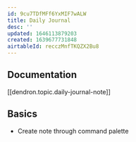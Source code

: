 ```yaml
---
id: 9cu7TDfMFf6YxMIF7wALW
title: Daily Journal
desc: ''
updated: 1646113879203
created: 1639677731848
airtableId: recczMnfTKQZX2Bu8
---
```

## Documentation 

[[dendron.topic.daily-journal-note]]

## Basics

- Create note through command palette